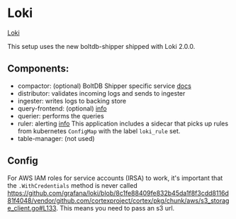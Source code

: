 # Loki

[Loki](https://github.com/grafana/loki/)

This setup uses the new boltdb-shipper shipped with Loki 2.0.0.


## Components:

  - compactor: (optional) BoltDB Shipper specific service [docs](https://github.com/grafana/loki/blob/master/docs/sources/operations/storage/boltdb-shipper.md#compactor)
  - distributor: validates incoming logs and sends to ingester
  - ingester: writes logs to backing store
  - query-frontend: (optional) [info](https://github.com/grafana/loki/blob/master/docs/sources/architecture/_index.md#query-frontend)
  - querier: performs the queries
  - ruler: alerting [info](https://grafana.com/docs/loki/latest/rules/)
    This application includes a sidecar that picks up rules from kubernetes `ConfigMap` with the label `loki_rule` set.
  - table-manager: (not used)


## Config

For AWS IAM roles for service accounts (IRSA) to work, it's important that the `.WithCredentials` method is never called https://github.com/grafana/loki/blob/8c1fe88409fe832b45da1f8f3cdd8116d81f4048/vendor/github.com/cortexproject/cortex/pkg/chunk/aws/s3_storage_client.go#L133. This means you need to pass an s3 url.
